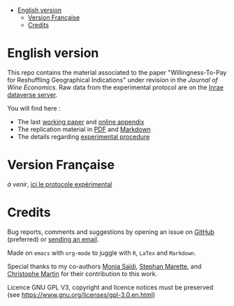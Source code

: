 - [English version](#org1456b93)
    - [Version Française](#org816013d)
    - [Credits](#orgf0ff096)


<a id="org1456b93"></a>

# English version

This repo contains the material associated to the paper "Willingness-To-Pay for Reshuffling Geographical Indications" under revision in the *Journal of Wine Economics*. Raw data from the experimental protocol are on the [Inrae dataverse server](https://data.inrae.fr/dataset.xhtml?persistentId=doi:XXX).

You will find here :

-   The last [working paper](WPfin.pdf) and [online appendix](WPsoi.pdf)
-   The replication material in [PDF](Replication.pdf) and [Markdown](Replication.md)
-   The details regarding [experimental procedure](./ENprotocol.pdf)


<a id="org816013d"></a>

# Version Française

*à venir*, [ici le protocole expérimental](./FRprotocole.pdf)


<a id="orgf0ff096"></a>

# Credits

Bug reports, comments and suggestions by opening an issue on [GitHub](https://github.com/jsay/reshufGI/issues) (preferred) or [sending an email](mailto:jsay@inrae.fr).

Made on `emacs` with `org-mode` to juggle with `R`, `LaTex` and `Markdown`.

Special thanks to my co-authors [Monia Saïdi](https://www.dijon.inrae.fr/cesaer/membres/monia-saidi/), [Stephan Marette](https://www.versailles-grignon.inrae.fr/economie_publique_eng/PersonalPages2/Stephan-Marette), and [Christophe Martin](https://www.researchgate.net/profile/Christophe_Martin) for their contribution to this work.

Licence GNU GPL V3, copyright and licence notices must be preserved (see <https://www.gnu.org/licenses/gpl-3.0.en.html>)
